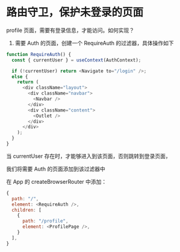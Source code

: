 # 路由守卫，保护未登录的页面

profile 页面，需要有登录信息，才能访问。如何实现？

1. 需要 Auth 的页面，创建一个 RequireAuth 的过滤器，具体操作如下

```js
function RequireAuth() {
  const { currentUser } = useContext(AuthContext);

  if (!currentUser) return <Navigate to="/login" />;
  else {
    return (
      <div className="layout">
        <div className="navbar">
          <Navbar />
        </div>
        <div className="content">
          <Outlet />
        </div>
      </div>
    );
  }
}
```

当 currentUser 存在时，才能够进入到该页面，否则跳转到登录页面，

我们将需要 Auth 的页面添加到该过滤器中

在 App 的 createBrowserRouter 中添加：

```js
{
  path: "/",
  element: <RequireAuth />,
  children: [
    {
      path: "/profile",
      element: <ProfilePage />,
    }
  ],
}
```
